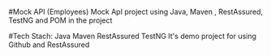 #Mock API (Employees)
Mock ApI project using Java, Maven , RestAssured, TestNG and POM in the project

#Tech Stach:
Java
Maven
RestAssured
TestNG
It's demo project for using Github and RestAssured
